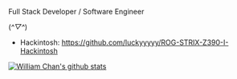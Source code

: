 Full Stack Developer / Software Engineer

(*^▽^*)


 - Hackintosh: https://github.com/luckyyyyy/ROG-STRIX-Z390-I-Hackintosh


[![William Chan's github stats](https://github-readme-stats.vercel.app/api?username=luckyyyyy&theme=dark&show_icons=true)](https://github.com/luckyyyyy)

